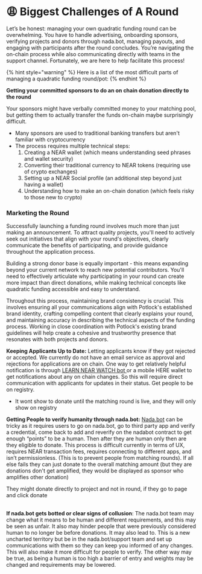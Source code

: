 # 😩 Biggest Challenges of A Round

Let’s be honest: managing your own quadratic funding round can be overwhelming. You have to handle advertising, onboarding sponsors, verifying projects and donors through nada.bot, managing payouts, and engaging with participants after the round concludes. You’re navigating the on-chain process while also communicating directly with teams in the support channel. Fortunately, we are here to help facilitate this process!

{% hint style="warning" %}
Here is a list of the most difficult parts of managing a quadratic funding round/pot:
{% endhint %}

**Getting your committed sponsors to do an on chain donation directly to the round**

Your sponsors might have verbally committed money to your matching pool, but getting them to actually transfer the funds on-chain maybe surprisingly difficult.&#x20;

* Many sponsors are used to traditional banking transfers but aren't familiar with cryptocurrency
* The process requires multiple technical steps:
  1. Creating a NEAR wallet (which means understanding seed phrases and wallet security)
  2. Converting their traditional currency to NEAR tokens (requiring use of crypto exchanges)
  3. Setting up a NEAR Social profile (an additional step beyond just having a wallet)
  4. Understanding how to make an on-chain donation (which feels risky to those new to crypto)

### **Marketing the Round**

Successfully launching a funding round involves much more than just making an announcement. To attract quality projects, you'll need to actively seek out initiatives that align with your round's objectives, clearly communicate the benefits of participating, and provide guidance throughout the application process.

Building a strong donor base is equally important - this means expanding beyond your current network to reach new potential contributors. You'll need to effectively articulate why participating in your round can create more impact than direct donations, while making technical concepts like quadratic funding accessible and easy to understand.

Throughout this process, maintaining brand consistency is crucial. This involves ensuring all your communications align with Potlock's established brand identity, crafting compelling content that clearly explains your round, and maintaining accuracy in describing the technical aspects of the funding process. Working in close coordination with Potlock's existing brand guidelines will help create a cohesive and trustworthy presence that resonates with both projects and donors.



**Keeping Applicants Up to Date:** Letting applicants know if they got rejected or accepted. We currently do not have an email service as approval and rejections for applications are on chain. One way to get relatively helpful notification is through [LEARN NEAR WATCH bot ](http://https/t.me/nearwatchbot)or a mobile HERE wallet to get notifications about any on chain changes. So this will require direct communication with applicants for updates in their status. Get people to be on registry.

* It wont show to donate until the matching round is live, and they will only show on registry



**Getting People to verify humanity through nada.bot:** [Nada.bot](https://app.nada.bot) can be tricky as it requires users to go on nada.bot, go to third party app and verify a credential, come back to add and reverify on the nadabot contract to get enough “points” to be a human. Then after they are human only then are they eligible to donate. This process is difficult currently in terms of UX, requires NEAR transaction fees, requires connecting to different apps, and isn’t permissionless. (This is to prevent people from matching rounds). If all else fails they can just donate to the overall matching amount (but they are donations don't get amplified, they would be displayed as sponsor who amplifies other donation)

They might donate directly to project and not in round, if they go to page and click donate

\
**If nada.bot gets botted or clear signs of collusion**: The nada.bot team may change what it means to be human and different requirements, and this may be seen as unfair. It also may hinder people that were previously considered human to no longer be before donations. It may also lead to. This is a new uncharted territory but be in the nada.bot/support team and set up communications with them so they can keep you informed of any changes. This will also make it more difficult for people to verify. The other way may be true, as being a human is too high a barrier of entry and weights may be changed and requirements may be lowered.
